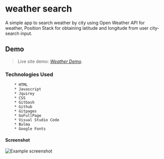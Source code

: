 # weather search

A simple app to search weather by city using Open Weather API for weather, Position Stack for obtaining latitude and longitude from user city-search input.


## Demo

> Live site demo: [_Weather Demo_](https://brandon-stewart-rgb.github.io/el-weather/). 



### Technologies Used


        * HTML
        * Javascript
        * Jquirey 
        * CSS
        * Gitbash
        * Github
        * Gitpages
        * GoFullPage
        * Visual Studio Code 
        * Bulma
        * Google Fonts

        



#### Screenshot
![Example screenshot](./assets/images/screenshot.png) 

